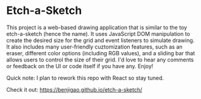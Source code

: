 # Etch-a-Sketch

This project is a web-based drawing application that is similar to the toy etch-a-sketch (hence the name). It uses JavaScript DOM manipulation to create the desired size for the grid and event listeners to simulate drawing. It also includes many user-friendly cuztomization features, such as an eraser, different color options (including RGB values), and a sliding bar that allows users to control the size of their grid. I'd love to hear any comments or feedback on the UI or code itself if you have any. Enjoy! 

Quick note: I plan to rework this repo with React so stay tuned. 

Check it out: https://benjigao.github.io/etch-a-sketch/
